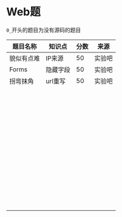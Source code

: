 # Web题

`0_`开头的题目为没有源码的题目

| 题目名称     | 知识点    | 分数    |   来源 | 
| --------   | -----   | ----- | :----: |
|    貌似有点难     |   IP来源    |    50   |   实验吧    | 
|    Forms     |   隐藏字段    |   50    |    实验吧   |
|    拐弯抹角     |   url重写    |   50    |    实验吧   |
|         |       |       |       |
|         |       |       |       |
|         |       |       |       |
|         |       |       |       |
|         |       |       |       |
|         |       |       |       |
|         |       |       |       |
|         |       |       |       |
|         |       |       |       |
|         |       |       |       |
|         |       |       |       |
|         |       |       |       |
|         |       |       |       |
|         |       |       |       |
|         |       |       |       |
|         |       |       |       |
|         |       |       |       |
|         |       |       |       |
|         |       |       |       |
|         |       |       |       |
|         |       |       |       |
|         |       |       |       |
|         |       |       |       |
|         |       |       |       |
|         |       |       |       |
|         |       |       |       |
|         |       |       |       |
|         |       |       |       |
|         |       |       |       |
|         |       |       |       |
|         |       |       |       |
|         |       |       |       |
|         |       |       |       |
|         |       |       |       |
|         |       |       |       |
|         |       |       |       |
|         |       |       |       |
|         |       |       |       |
|         |       |       |       |
|         |       |       |       |
|         |       |       |       |
|         |       |       |       |
|         |       |       |       |
|         |       |       |       |
|         |       |       |       |
|         |       |       |       |
|         |       |       |       |
|         |       |       |       |
|         |       |       |       |
|         |       |       |       |
|         |       |       |       |
|         |       |       |       |
|         |       |       |       |
|         |       |       |       |